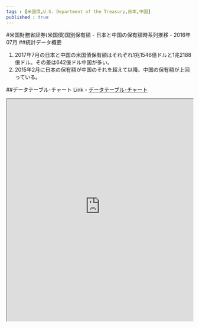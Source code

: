 ```yaml
--- 
tags : [米国債,U.S. Department of the Treasury,日本,中国] 
published : true
---
```

#米国財務省証券(米国債)国別保有額 - 日本と中国の保有額時系列推移 - 2016年07月
##統計データ概要
1. 2017年7月の日本と中国の米国債保有額はそれぞれ1兆1546億ドルと1兆2188億ドル。その差は642億ドル中国が多い。
1. 2015年2月に日本の保有額が中国のそれを超えて以降、中国の保有額が上回っている。


##データテーブル･チャート
Link - [データテーブル･チャート](http://knowledgevault.saecanet.com/charts/am-consulting.co.jp-20160923123144.html)

<iframe src="http://knowledgevault.saecanet.com/charts/am-consulting.co.jp-20160923123144.html" width="100%" height="600px"></iframe>